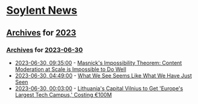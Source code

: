 # [Soylent News](../../../README.md)

## [Archives](../../index.md) for [2023](../index.md)

### [Archives](../../index.md) for [2023-06-30](index.md)

* [2023-06-30, 09:35:00](https://soylentnews.org/article.pl?sid=23/06/29/2044218&from=rss) - [Masnick's Impossibility Theorem: Content Moderation at Scale is Impossible to Do Well](https://soylentnews.org/article.pl?sid=23/06/29/2044218&from=rss)
* [2023-06-30, 04:49:00](https://soylentnews.org/article.pl?sid=23/06/29/0445219&from=rss) - [What We See Seems Like What We Have Just Seen](https://soylentnews.org/article.pl?sid=23/06/29/0445219&from=rss)
* [2023-06-30, 00:03:00](https://soylentnews.org/article.pl?sid=23/06/29/0135250&from=rss) - [Lithuania's Capital Vilnius to Get 'Europe's Largest Tech Campus,' Costing €100M](https://soylentnews.org/article.pl?sid=23/06/29/0135250&from=rss)
